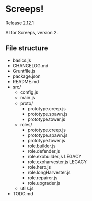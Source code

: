 # Screeps!
Release 2.12.1

AI for Screeps, version 2.

## File structure
- basics.js
- CHANGELOG.md
- Gruntfile.js
- package.json
- README.md
- src/
  - config.js
  - main.js
  - proto/
    - prototype.creep.js
    - prototype.spawn.js
    - prototype.tower.js
  - roles/
    - prototype.creep.js
    - prototype.spawn.js
    - prototype.tower.js
    - role.builder.js
    - role.defender.js
    - role.exobuilder.js LEGACY
    - role.exoharvester.js LEGACY
    - role.hero.js
    - role.longHarvester.js
    - role.repairer.js
    - role.upgrader.js
  - utils.js
- TODO.md
